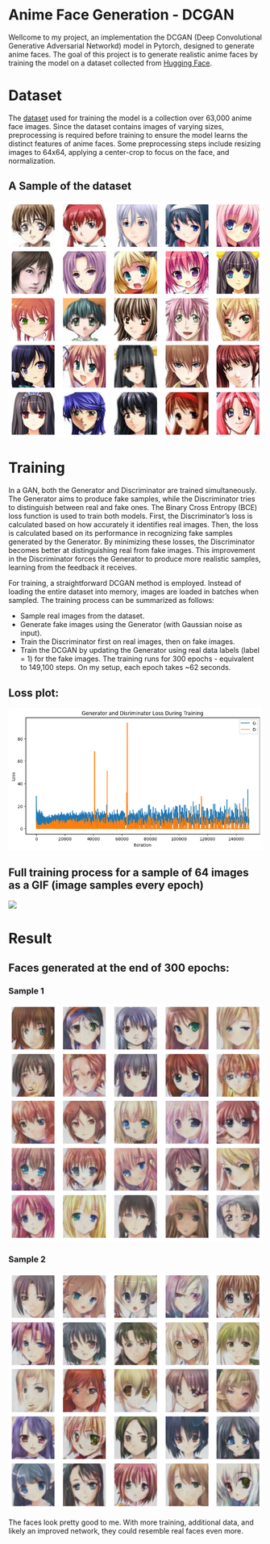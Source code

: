 # Anime Face Generation - DCGAN
Wellcome to my project, an implementation the DCGAN (Deep Convolutional Generative Adversarial Networkd) model in Pytorch, designed to generate anime faces. The goal of this project is to generate realistic anime faces by training the model on a dataset collected from [Hugging Face](https://huggingface.co/). 

# Dataset
The [dataset](https://huggingface.co/datasets/DrishtiSharma/Anime-Face-Dataset) used for training the model is a collection over 63,000 anime face images. Since the dataset contains images of varying sizes, preprocessing is required before training to ensure the model learns the distinct features of anime faces. Some preprocessing steps include resizing images to 64x64, applying a center-crop to focus on the face, and normalization. 
## A Sample of the dataset
![](grid_of_images.png)

# Training
In a GAN, both the Generator and Discriminator are trained simultaneously. The Generator aims to produce fake samples, while the Discriminator tries to distinguish between real and fake ones. The Binary Cross Entropy (BCE) loss function is used to train both models. First, the Discriminator’s loss is calculated based on how accurately it identifies real images. Then, the loss is calculated based on its performance in recognizing fake samples generated by the Generator. By minimizing these losses, the Discriminator becomes better at distinguishing real from fake images. This improvement in the Discriminator forces the Generator to produce more realistic samples, learning from the feedback it receives.

For training, a straightforward DCGAN method is employed. Instead of loading the entire dataset into memory, images are loaded in batches when sampled. The training process can be summarized as follows:
* Sample real images from the dataset.
* Generate fake images using the Generator (with Gaussian noise as input).
* Train the Discriminator first on real images, then on fake images.
* Train the DCGAN by updating the Generator using real data labels (label = 1) for the fake images.
The training runs for 300 epochs - equivalent to 149,100 steps. On my setup, each epoch takes ~62 seconds.

## Loss plot:
![](G_D_losses_per_iter.png)
## Full training process for a sample of 64 images as a GIF (image samples every epoch)

![](training_process_300eps.gif)

# Result 
## Faces generated at the end of 300 epochs:
### Sample 1
![](grid_of_inferred_images_1.png) 

### Sample 2
![](grid_of_inferred_images_2.png) 

The faces look pretty good to me. With more training, additional data, and likely an improved network, they could resemble real faces even more.


